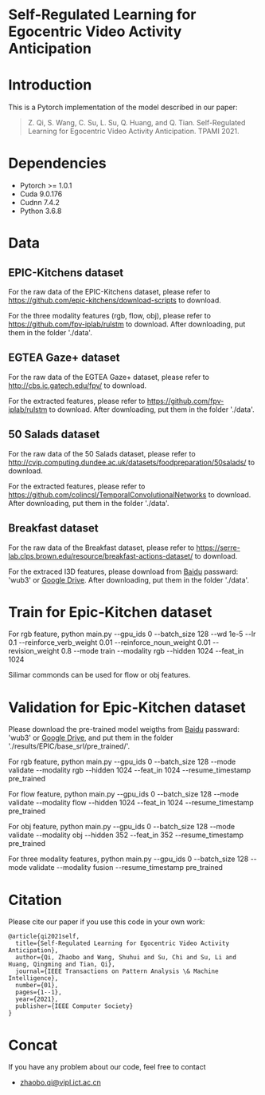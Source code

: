 # Self-Regulated Learning for Egocentric Video Activity Anticipation

# Introduction 

This is a Pytorch implementation of the model described in our paper:
> Z. Qi, S. Wang, C. Su, L. Su, Q. Huang, and Q. Tian. Self-Regulated Learning for Egocentric Video Activity Anticipation. TPAMI 2021.

# Dependencies
- Pytorch >= 1.0.1
- Cuda 9.0.176
- Cudnn 7.4.2
- Python 3.6.8

# Data

## EPIC-Kitchens dataset
For the raw data of the EPIC-Kitchens dataset, please refer to https://github.com/epic-kitchens/download-scripts to download.

For the three modality features (rgb, flow, obj), please refer to https://github.com/fpv-iplab/rulstm to download. After downloading, put them in the folder './data'.

## EGTEA Gaze+ dataset
For the raw data of the EGTEA Gaze+ dataset, please refer to http://cbs.ic.gatech.edu/fpv/ to download.

For the extracted features, please refer to https://github.com/fpv-iplab/rulstm to download. After downloading, put them in the folder './data'.

## 50 Salads dataset
For the raw data of the 50 Salads dataset, please refer to http://cvip.computing.dundee.ac.uk/datasets/foodpreparation/50salads/ to download.

For the extracted features, please refer to https://github.com/colincsl/TemporalConvolutionalNetworks to download. After downloading, put them in the folder './data'.

## Breakfast dataset
For the raw data of the Breakfast dataset, please refer to https://serre-lab.clps.brown.edu/resource/breakfast-actions-dataset/ to download.

For the extraced I3D features, please download from [Baidu](https://pan.baidu.com/s/16SN5xPTat3d4TJec_WuztA) passward: 'wub3' or [Google Drive](https://drive.google.com/drive/folders/1rL6kQu0PREQZNMov56gcIRhoNwCtpGZ1). After downloading, put them in the folder './data'.

# Train for Epic-Kitchen dataset

For rgb feature, 
python main.py --gpu_ids 0 --batch_size 128 --wd 1e-5 --lr 0.1 --reinforce_verb_weight 0.01 --reinforce_noun_weight 0.01 --revision_weight 0.8  --mode train --modality rgb --hidden 1024 --feat_in 1024

Silimar commonds can be used for flow or obj features.

# Validation for Epic-Kitchen dataset

Please download the pre-trained model weigths from [Baidu](https://pan.baidu.com/s/16SN5xPTat3d4TJec_WuztA) passward: 'wub3' or [Google Drive](https://drive.google.com/drive/folders/1rL6kQu0PREQZNMov56gcIRhoNwCtpGZ1), and put them in the folder './results/EPIC/base_srl/pre_trained/'.

For rgb feature, 
python main.py --gpu_ids 0 --batch_size 128 --mode validate --modality rgb --hidden 1024 --feat_in 1024 --resume_timestamp pre_trained

For flow feature, 
python main.py --gpu_ids 0 --batch_size 128 --mode validate --modality flow --hidden 1024 --feat_in 1024 --resume_timestamp pre_trained

For obj feature, 
python main.py --gpu_ids 0 --batch_size 128 --mode validate --modality obj --hidden 352 --feat_in 352 --resume_timestamp pre_trained

For three modality features, 
python main.py --gpu_ids 0 --batch_size 128 --mode validate --modality fusion --resume_timestamp pre_trained

# Citation
Please cite our paper if you use this code in your own work:

```
@article{qi2021self,
  title={Self-Regulated Learning for Egocentric Video Activity Anticipation},
  author={Qi, Zhaobo and Wang, Shuhui and Su, Chi and Su, Li and Huang, Qingming and Tian, Qi},
  journal={IEEE Transactions on Pattern Analysis \& Machine Intelligence},
  number={01},
  pages={1--1},
  year={2021},
  publisher={IEEE Computer Society}
}
```

# Concat
If you have any problem about our code, feel free to contact

- [zhaobo.qi@vipl.ict.ac.cn](mailto:zhaobo.qi@vipl.ict.ac.cn)

